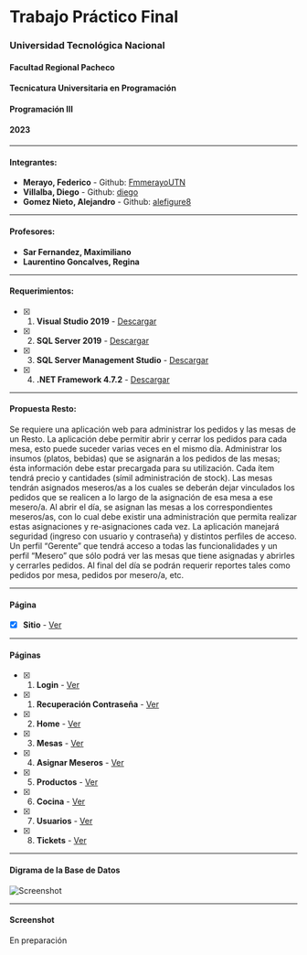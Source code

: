 # Trabajo Práctico Final
### **Universidad Tecnológica Nacional**
#### Facultad Regional Pacheco
#### Tecnicatura Universitaria en Programación
#### Programación III
#### 2023
----

#### **Integrantes:**
- **Merayo, Federico** - Github: [FmmerayoUTN ](https://github.com/FmmerayoUTN)
- **Villalba, Diego** - Github: [diego](https://github.com/dmatia)
- **Gomez Nieto, Alejandro** - Github: [alefigure8](https://github.com/alefigure8)

----

#### **Profesores:**
- **Sar Fernandez, Maximiliano**
- **Laurentino Goncalves, Regina**

----

#### **Requerimientos:**
- [x] 1.  **Visual Studio 2019** -  [Descargar](https://visualstudio.microsoft.com/es/vs/)
- [x] 2.  **SQL Server 2019** -  [Descargar](https://www.microsoft.com/es-es/sql-server/sql-server-downloads)
- [x] 3.  **SQL Server Management Studio** -  [Descargar](https://docs.microsoft.com/en-us/sql/ssms/download-sql-server-management-studio-ssms?view=sql-server-ver15)
- [x] 4.  **.NET Framework 4.7.2** -  [Descargar](https://dotnet.microsoft.com/download/dotnet-framework/net472)

----

#### **Propuesta Resto:**
Se requiere una aplicación web para administrar los pedidos y las mesas de un Resto.
La aplicación debe permitir abrir y cerrar los pedidos para cada mesa, esto puede suceder varias
veces en el mismo día.
Administrar los insumos (platos, bebidas) que se asignarán a los pedidos de las mesas; ésta
información debe estar precargada para su utilización. Cada ítem tendrá precio y cantidades (símil
administración de stock).
Las mesas tendrán asignados meseros/as a los cuales se deberán dejar vinculados los pedidos que
se realicen a lo largo de la asignación de esa mesa a ese mesero/a.
Al abrir el día, se asignan las mesas a los correspondientes meseros/as, con lo cual debe existir
una administración que permita realizar estas asignaciones y re-asignaciones cada vez.
La aplicación manejará seguridad (ingreso con usuario y contraseña) y distintos perfiles de acceso.
Un perfil “Gerente” que tendrá acceso a todas las funcionalidades y un perfil “Mesero” que sólo
podrá ver las mesas que tiene asignadas y abrirles y cerrarles pedidos.
Al final del día se podrán requerir reportes tales como pedidos por mesa, pedidos por mesero/a,
etc.

----
#### **Página**

 - [x] **Sitio** -  [Ver](http://equipo25tpfinal.somee.com/)

----
#### **Páginas**

- [x] 1.  **Login** -  [Ver](http://equipo25tpfinal.somee.com/)
- [x] 1.  **Recuperación Contraseña** -  [Ver](http://equipo25tpfinal.somee.com?recuperar=true)
- [x] 2.  **Home** -  [Ver](http://equipo25tpfinal.somee.com/Main.aspx)
- [x] 3.  **Mesas** -  [Ver](http://equipo25tpfinal.somee.com/Mesas.aspx)
- [x] 4.  **Asignar Meseros** -  [Ver](http://equipo25tpfinal.somee.com/MesaHabilitar.aspx)
- [x] 5.  **Productos** -  [Ver](http://equipo25tpfinal.somee.com/Productos.aspx)
- [x] 6.  **Cocina** -  [Ver](http://equipo25tpfinal.somee.com/Cocina.aspx)
- [x] 7.  **Usuarios** -  [Ver](http://equipo25tpfinal.somee.com/Usuarios.aspx)
- [x] 8.  **Tickets** -  [Ver](http://equipo25tpfinal.somee.com/Tickets.aspx)

----
#### **Digrama de la Base de Datos**

![Screenshot](https://i.imgur.com/c0CimGr.jpg)

----
#### **Screenshot**
En preparación
